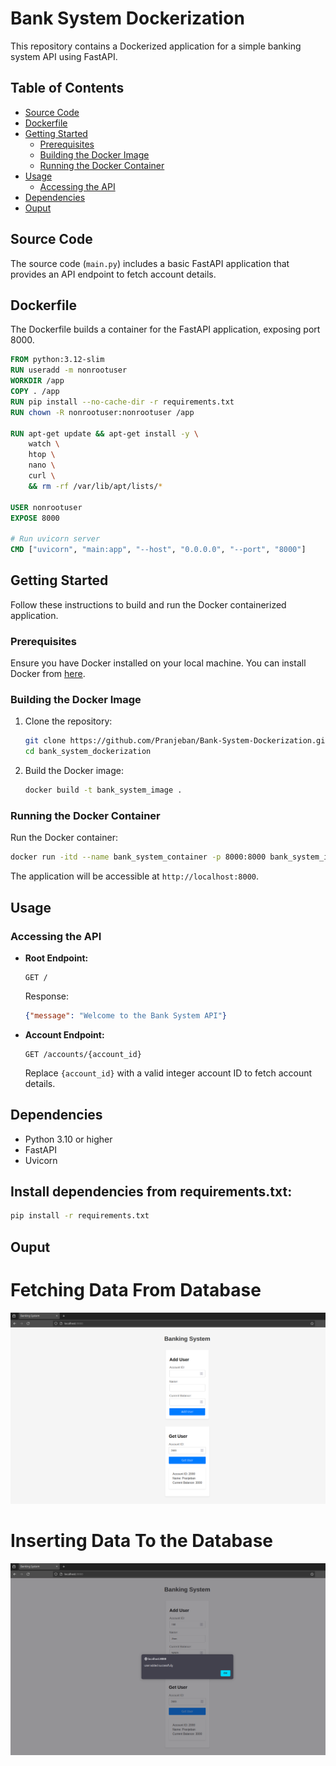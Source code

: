 # Bank System Dockerization

This repository contains a Dockerized application for a simple banking system API using FastAPI.

## Table of Contents

- [Source Code](#source-code)
- [Dockerfile](#dockerfile)
- [Getting Started](#getting-started)
  - [Prerequisites](#prerequisites)
  - [Building the Docker Image](#building-the-docker-image)
  - [Running the Docker Container](#running-the-docker-container)
- [Usage](#usage)
  - [Accessing the API](#accessing-the-api)
- [Dependencies](#dependencies)
- [Ouput](#output)

## Source Code

The source code (`main.py`) includes a basic FastAPI application that provides an API endpoint to fetch account details.

## Dockerfile

The Dockerfile builds a container for the FastAPI application, exposing port 8000.

```dockerfile
FROM python:3.12-slim
RUN useradd -m nonrootuser 
WORKDIR /app
COPY . /app
RUN pip install --no-cache-dir -r requirements.txt
RUN chown -R nonrootuser:nonrootuser /app

RUN apt-get update && apt-get install -y \
    watch \
    htop \
    nano \
    curl \
    && rm -rf /var/lib/apt/lists/*
    
USER nonrootuser
EXPOSE 8000

# Run uvicorn server
CMD ["uvicorn", "main:app", "--host", "0.0.0.0", "--port", "8000"]
```

## Getting Started

Follow these instructions to build and run the Docker containerized application.

### Prerequisites

Ensure you have Docker installed on your local machine. You can install Docker from [here](https://docs.docker.com/get-docker/).

### Building the Docker Image

1. Clone the repository:

   ```bash
   git clone https://github.com/Pranjeban/Bank-System-Dockerization.git
   cd bank_system_dockerization
   ```

2. Build the Docker image:

   ```bash
   docker build -t bank_system_image .
   ```

### Running the Docker Container

Run the Docker container:

```bash
docker run -itd --name bank_system_container -p 8000:8000 bank_system_image
```

The application will be accessible at `http://localhost:8000`.

## Usage

### Accessing the API

- **Root Endpoint:**

  ```http
  GET /
  ```

  Response:
  ```json
  {"message": "Welcome to the Bank System API"}
  ```

- **Account Endpoint:**

  ```http
  GET /accounts/{account_id}
  ```

  Replace `{account_id}` with a valid integer account ID to fetch account details.

## Dependencies

- Python 3.10 or higher
- FastAPI
- Uvicorn

## Install dependencies from requirements.txt:

```bash
pip install -r requirements.txt
```

## Ouput

# Fetching Data From Database
![Alt-text](./output_images/Screenshot%20from%202024-07-09%2021-24-27.png)

# Inserting Data To the Database 
![Alt-text](./output_images/Screenshot%20from%202024-07-09%2021-25-02.png)